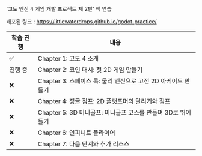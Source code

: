 '고도 엔진 4 게임 개발 프로젝트 제 2판' 책 연습

배포된 링크 : https://littlewaterdrops.github.io/godot-practice/

| 학습 진행 | 내용                                                          |
| --------- | ------------------------------------------------------------- |
| ✅        | Chapter 1: 고도 4 소개                                        |
| 진행 중   | Chapter 2: 코인 대시: 첫 2D 게임 만들기                       |
| ❌        | Chapter 3: 스페이스 록: 물리 엔진으로 고전 2D 아케이드 만들기 |
| ❌        | Chapter 4: 정글 점프: 2D 플랫포머의 달리기와 점프             |
| ❌        | Chapter 5: 3D 미니골프: 미니골프 코스를 만들며 3D로 뛰어들기  |
| ❌        | Chapter 6: 인피니트 플라이어                                  |
| ❌        | Chapter 7: 다음 단계와 추가 리소스                            |
